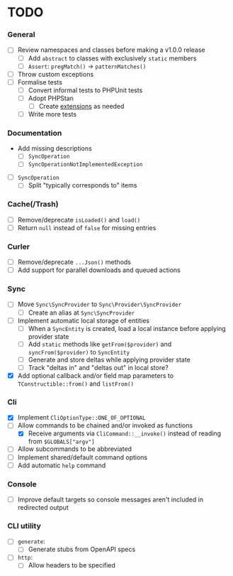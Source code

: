 # TODO

### General
- [ ] Review namespaces and classes before making a v1.0.0 release
  - [ ] Add `abstract` to classes with exclusively `static` members
  - [ ] `Assert`: `pregMatch()` -> `patternMatches()`
- [ ] Throw custom exceptions
- [ ] Formalise tests
  - [ ] Convert informal tests to PHPUnit tests
  - [ ] Adopt PHPStan
    - [ ] Create [extensions](https://phpstan.org/developing-extensions/extension-types) as needed
  - [ ] Write more tests

### Documentation
- Add missing descriptions
  - [ ] `SyncOperation`
  - [ ] `SyncOperationNotImplementedException`
- [ ] `SyncOperation`
  - [ ] Split "typically corresponds to" items

### Cache(/Trash)
- [ ] Remove/deprecate `isLoaded()` and `load()`
- [ ] Return `null` instead of `false` for missing entries

### Curler
- [ ] Remove/deprecate `...Json()` methods
- [ ] Add support for parallel downloads and queued actions

### Sync
- [ ] Move `Sync\SyncProvider` to `Sync\Provider\SyncProvider`
  - [ ] Create an alias at `Sync\SyncProvider`
- [ ] Implement automatic local storage of entities
  - [ ] When a `SyncEntity` is created, load a local instance before applying provider state
  - [ ] Add `static` methods like `getFrom($provider)` and `syncFrom($provider)` to `SyncEntity`
  - [ ] Generate and store deltas while applying provider state
  - [ ] Track "deltas in" and "deltas out" in local store?
- [x] Add optional callback and/or field map parameters to `TConstructible::from()` and `listFrom()`

### Cli
- [x] Implement `CliOptionType::ONE_OF_OPTIONAL`
- [ ] Allow commands to be chained and/or invoked as functions
  - [x] Receive arguments via `CliCommand::__invoke()` instead of reading from `$GLOBALS["argv"]`
- [ ] Allow subcommands to be abbreviated
- [ ] Implement shared/default command options
- [ ] Add automatic `help` command

### Console
- [ ] Improve default targets so console messages aren't included in redirected output

### CLI utility
- [ ] `generate`:
  - [ ] Generate stubs from OpenAPI specs
- [ ] `http`:
  - [ ] Allow headers to be specified
